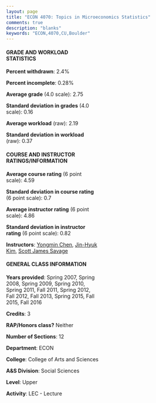 ```yaml
---
layout: page
title: "ECON 4070: Topics in Microeconomics Statistics"
comments: true
description: "blanks"
keywords: "ECON,4070,CU,Boulder"
---
```

<head>
<script src="https://ajax.googleapis.com/ajax/libs/jquery/2.1.3/jquery.min.js"></script>
<script src="https://dl.dropboxusercontent.com/s/pc42nxpaw1ea4o9/highcharts.js?dl=0"></script>
<!-- <script src="../assets/js/highcharts.js"></script> -->
<style type="text/css">@font-face {
	font-family: "Bebas Neue";
	src: url(https://www.filehosting.org/file/details/544349/BebasNeue Regular.otf) format("opentype");
	}
	h1.Bebas { 
		font-family: "Bebas Neue", Verdana, Tahoma;
	}
</style>
</head>
<body>
	<div id="container" style="float: right; width: 45%; height: 88%; margin-left: 2.5%; margin-right: 2.5%;"></div>
	<script language="JavaScript">
		$(document).ready(function() {
		var chart = {type: 'column'};
		var title = {text: 'Grade Distribution'};
		var xAxis = {categories: ['A','B','C','D','F'],crosshair: true};
		var yAxis = {min: 0,title: {text: 'Percentage'}};
		var tooltip = {headerFormat: '<center><b><span style="font-size:20px">{point.key}</span></b></center>',
		               pointFormat: '<td style="padding:0"><b>{point.y:.1f}%</b></td>',
		               footerFormat: '</table>',shared: true,useHTML: true};
		var plotOptions = {column: {pointPadding: 0.0,borderWidth: 0}};  
		var credits = {enabled: false};var series= [{name: 'Percent',data: [21.61,44.01,28.01,2.65,3.73,]}];
		var json = {};
		json.chart = chart;
		json.title = title;
		json.tooltip = tooltip;
		json.xAxis = xAxis;
		json.yAxis = yAxis;  
		json.series = series;
		json.plotOptions = plotOptions;  
		json.credits = credits;
		$('#container').highcharts(json);
	});
	</script>
</body>
			   
#### GRADE AND WORKLOAD STATISTICS

**Percent withdrawn**: 2.4%

**Percent incomplete**: 0.28%

**Average grade** (4.0 scale): 2.75

**Standard deviation in grades** (4.0 scale): 0.16

**Average workload** (raw): 2.19

**Standard deviation in workload** (raw): 0.37

#### COURSE AND INSTRUCTOR RATINGS/INFORMATION

**Average course rating** (6 point scale): 4.59

**Standard deviation in course rating** (6 point scale): 0.7

**Average instructor rating** (6 point scale): 4.86

**Standard deviation in instructor rating** (6 point scale): 0.82

**Instructors**: <a href='../../instructors/Yongmin_Chen'>Yongmin Chen</a>, <a href='../../instructors/Jin-Hyuk_Kim'>Jin-Hyuk Kim</a>, <a href='../../instructors/Scott_James_Savage'>Scott James Savage</a>

#### GENERAL CLASS INFORMATION

**Years provided**: Spring 2007, Spring 2008, Spring 2009, Spring 2010, Spring 2011, Fall 2011, Spring 2012, Fall 2012, Fall 2013, Spring 2015, Fall 2015, Fall 2016

**Credits**: 3

**RAP/Honors class?** Neither

**Number of Sections**: 12

**Department**: ECON

**College**: College of Arts and Sciences

**A&S Division**: Social Sciences

**Level**: Upper

**Activity**: LEC - Lecture
